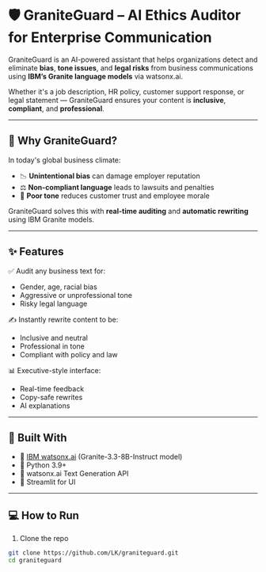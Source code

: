 # 🛡️ GraniteGuard – AI Ethics Auditor for Enterprise Communication

GraniteGuard is an AI-powered assistant that helps organizations detect and eliminate **bias**, **tone issues**, and **legal risks** from business communications using **IBM’s Granite language models** via watsonx.ai.

Whether it's a job description, HR policy, customer support response, or legal statement — GraniteGuard ensures your content is **inclusive**, **compliant**, and **professional**.

---

## 🚨 Why GraniteGuard?

In today's global business climate:

- 📉 **Unintentional bias** can damage employer reputation
- ⚖️ **Non-compliant language** leads to lawsuits and penalties
- 💬 **Poor tone** reduces customer trust and employee morale

GraniteGuard solves this with **real-time auditing** and **automatic rewriting** using IBM Granite models.

---

## ✨ Features

✅ Audit any business text for:
- Gender, age, racial bias
- Aggressive or unprofessional tone
- Risky legal language

✍️ Instantly rewrite content to be:
- Inclusive and neutral
- Professional in tone
- Compliant with policy and law

📊 Executive-style interface:
- Real-time feedback
- Copy-safe rewrites
- AI explanations

---

## 🧠 Built With

- 🔗 [IBM watsonx.ai](https://www.ibm.com/products/watsonx-ai) (Granite-3.3-8B-Instruct model)
- 🐍 Python 3.9+
- 📡 watsonx.ai Text Generation API
- 🎨 Streamlit for UI

---

## 💻 How to Run

1. Clone the repo

```bash
git clone https://github.com/LK/graniteguard.git
cd graniteguard
